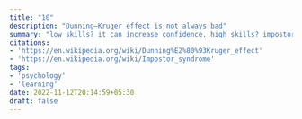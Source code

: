 ```yaml
---
title: "10"
description: "Dunning–Kruger effect is not always bad"
summary: "low skills? it can increase confidence. high skills? impostor syndrome"
citations:
- 'https://en.wikipedia.org/wiki/Dunning%E2%80%93Kruger_effect'
- 'https://en.wikipedia.org/wiki/Impostor_syndrome'
tags:
- 'psychology'
- 'learning'	
date: 2022-11-12T20:14:59+05:30
draft: false
---
```



